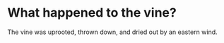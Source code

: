 # What happened to the vine?

The vine was uprooted, thrown down, and dried out by an eastern wind.
